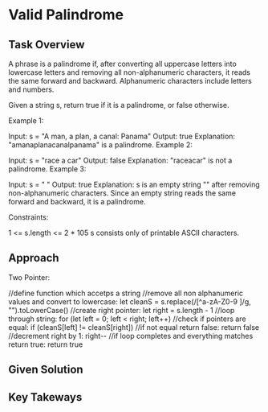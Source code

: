# Valid Palindrome

## Task Overview

A phrase is a palindrome if, after converting all uppercase letters into lowercase letters and removing all non-alphanumeric characters, it reads the same forward and backward. Alphanumeric characters include letters and numbers.

Given a string s, return true if it is a palindrome, or false otherwise.

 

Example 1:

Input: s = "A man, a plan, a canal: Panama"
Output: true
Explanation: "amanaplanacanalpanama" is a palindrome.
Example 2:

Input: s = "race a car"
Output: false
Explanation: "raceacar" is not a palindrome.
Example 3:

Input: s = " "
Output: true
Explanation: s is an empty string "" after removing non-alphanumeric characters.
Since an empty string reads the same forward and backward, it is a palindrome.
 

Constraints:

1 <= s.length <= 2 * 105
s consists only of printable ASCII characters.

## Approach

Two Pointer:

//define function which accetps a string
    //remove all non alphanumeric values and convert to lowercase: let cleanS = s.replace(/[^a-zA-Z0-9 ]/g, "").toLowerCase()
    //create right pointer: let right = s.length - 1
    //loop through string: for (let left = 0; left < right; left++)
        //check if pointers are equal: if (cleanS[left] != cleanS[right])
            //if not equal return false: return false
        //decrement right by 1: right--
    //if loop completes and everything matches return true: return true

## Given Solution

## Key Takeways

